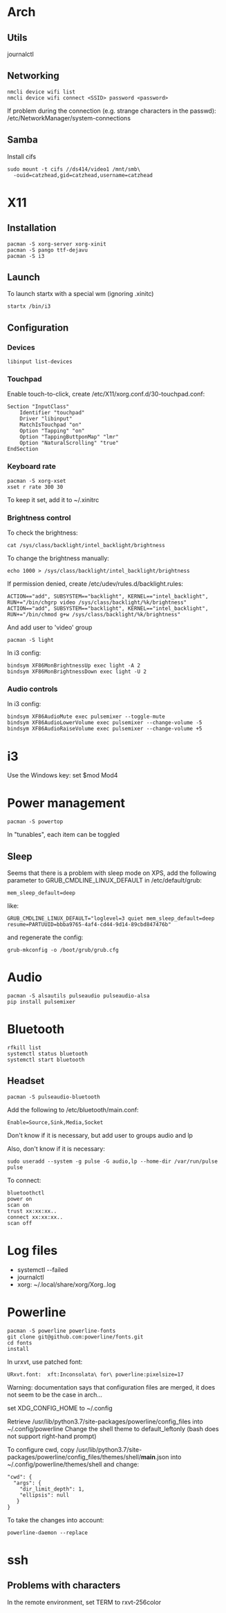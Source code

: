 # Arch

## Utils

journalctl

## Networking

```
nmcli device wifi list
nmcli device wifi connect <SSID> password <password>
```

If problem during the connection (e.g. strange characters in the passwd):
/etc/NetworkManager/system-connections

## Samba

Install cifs

```
sudo mount -t cifs //ds414/video1 /mnt/smb\
  -ouid=catzhead,gid=catzhead,username=catzhead
```

# X11

## Installation

```
pacman -S xorg-server xorg-xinit
pacman -S pango ttf-dejavu
pacman -S i3
```

## Launch

To launch startx with a special wm (ignoring .xinitc)
```
startx /bin/i3
```

## Configuration

### Devices

```
libinput list-devices
```

### Touchpad

Enable touch-to-click, create /etc/X11/xorg.conf.d/30-touchpad.conf:
```
Section "InputClass"
	Identifier "touchpad"
	Driver "libinput"
	MatchIsTouchpad "on"
	Option "Tapping" "on"
	Option "TappingButtponMap" "lmr"
	Option "NaturalScrolling" "true"
EndSection
```

### Keyboard rate

```
pacman -S xorg-xset
xset r rate 300 30
```

To keep it set, add it to ~/.xinitrc

### Brightness control

To check the brightness:
```
cat /sys/class/backlight/intel_backlight/brightness
```

To change the brightness manually:
```
echo 1000 > /sys/class/backlight/intel_backlight/brightness
```

If permission denied, create /etc/udev/rules.d/backlight.rules:
```
ACTION=="add", SUBSYSTEM=="backlight", KERNEL=="intel_backlight", RUN+="/bin/chgrp video /sys/class/backlight/%k/brightness"
ACTION=="add", SUBSYSTEM=="backlight", KERNEL=="intel_backlight", RUN+="/bin/chmod g+w /sys/class/backlight/%k/brightness"
```

And add user to 'video' group

```
pacman -S light
```

In i3 config:
```
bindsym XF86MonBrightnessUp exec light -A 2
bindsym XF86MonBrightnessDown exec light -U 2
```

### Audio controls

In i3 config:
```
bindsym XF86AudioMute exec pulsemixer --toggle-mute
bindsym XF86AudioLowerVolume exec pulsemixer --change-volume -5
bindsym XF86AudioRaiseVolume exec pulsemixer --change-volume +5
```

# i3

Use the Windows key: set $mod Mod4

# Power management

```
pacman -S powertop
```

In "tunables", each item can be toggled

## Sleep

Seems that there is a problem with sleep mode on XPS, add the following parameter to GRUB_CMDLINE_LINUX_DEFAULT in /etc/default/grub:

```
mem_sleep_default=deep
```

like:

```
GRUB_CMDLINE_LINUX_DEFAULT="loglevel=3 quiet mem_sleep_default=deep resume=PARTUUID=bbba9765-4af4-cd44-9d14-89cbd847476b"
```

and regenerate the config:

```
grub-mkconfig -o /boot/grub/grub.cfg
```

# Audio

```
pacman -S alsautils pulseaudio pulseaudio-alsa
pip install pulsemixer
```

# Bluetooth

```
rfkill list
systemctl status bluetooth
systemctl start bluetooth
```

## Headset

```
pacman -S pulseaudio-bluetooth
```

Add the following to /etc/bluetooth/main.conf:
```
Enable=Source,Sink,Media,Socket
```

Don't know if it is necessary, but add user to groups audio and lp

Also, don't know if it is necessary:
```
sudo useradd --system -g pulse -G audio,lp --home-dir /var/run/pulse pulse
```

To connect:
```
bluetoothctl
power on
scan on
trust xx:xx:xx..
connect xx:xx:xx..
scan off
```

# Log files

* systemctl --failed
* journalctl
* xorg: ~/.local/share/xorg/Xorg.<display>.log

# Powerline

```
pacman -S powerline powerline-fonts
git clone git@github.com:powerline/fonts.git
cd fonts
install
```

In urxvt, use patched font:
```
URxvt.font:	 xft:Inconsolata\ for\ powerline:pixelsize=17
```

Warning: documentation says that configuration files are merged, it does not seem to be the case in arch...

set XDG_CONFIG_HOME to ~/.config

Retrieve /usr/lib/python3.7/site-packages/powerline/config_files into ~/.config/powerline
Change the shell theme to default_leftonly (bash does not support right-hand prompt)

To configure cwd, copy /usr/lib/python3.7/site-packages/powerline/config_files/themes/shell/__main__.json into ~/.config/powerline/themes/shell and change:

```
"cwd": {
  "args": {
    "dir_limit_depth": 1,
    "ellipsis": null
   }
}
```

To take the changes into account:

```
powerline-daemon --replace
```

# ssh

## Problems with characters

In the remote environment, set TERM to rxvt-256color
